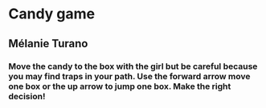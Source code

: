 # Candy game

## Mélanie Turano

### Move the candy to the box with the girl but be careful because you may find traps in your path. Use the forward arrow  move one box or the up arrow  to jump one box. Make the right decision!
